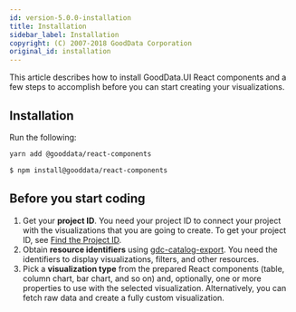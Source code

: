```yaml
---
id: version-5.0.0-installation
title: Installation
sidebar_label: Installation
copyright: (C) 2007-2018 GoodData Corporation
original_id: installation
---
```


This article describes how to install GoodData.UI React components and a few steps to accomplish before you can start creating your visualizations.

## Installation

Run the following:

```bash
yarn add @gooddata/react-components
```

```bash
$ npm install@gooddata/react-components
```
## Before you start coding

1. Get your **project ID**. You need your project ID to connect your project with the visualizations that you are going to create. To get your project ID, see [Find the Project ID](https://help.gooddata.com/display/doc/Find+the+Project+ID).
2. Obtain **resource identifiers** using [gdc-catalog-export](gdc-catalog-export.md). You need the identifiers to display visualizations, filters, and other resources.
3. Pick a **visualization type** from the prepared React components (table, column chart, bar chart, and so on) and, optionally, one or more properties to use with the selected visualization. Alternatively, you can fetch raw data and create a fully custom visualization.
